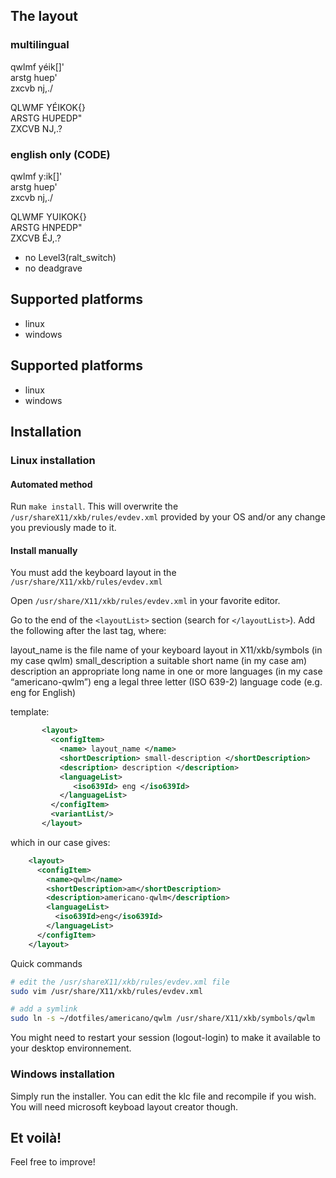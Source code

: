 ## The layout

### multilingual

qwlmf yéik[]' <br/>
arstg huep' <br/>
zxcvb nj,./ <br/>

QLWMF YÉIKOK{} <br/>
ARSTG HUPEDP" <br/>
ZXCVB NJ,.? <br/>

### english only (CODE)

qwlmf y:ik[]' <br/>
arstg huep' <br/>
zxcvb nj,./ <br/>

QLWMF YUIKOK{} <br/>
ARSTG HNPEDP" <br/>
ZXCVB ÉJ,.? <br/>

* no Level3(ralt_switch)
* no deadgrave

## Supported platforms
* linux
* windows

## Supported platforms
* linux
* windows

## Installation

### Linux installation

#### Automated method

Run `make install`. This will overwrite the `/usr/shareX11/xkb/rules/evdev.xml`
provided by your OS and/or any change you previously made to it.

#### Install manually

You must add the keyboard layout in the  `/usr/share/X11/xkb/rules/evdev.xml`

Open `/usr/share/X11/xkb/rules/evdev.xml` in your favorite editor.

Go to the end of the `<layoutList>` section (search for `</layoutList>`). Add the
following after the last </layout> tag, where:

layout_name is the file name of your keyboard layout in X11/xkb/symbols (in my case qwlm)
small_description a suitable short name (in my case am)
description an appropriate long name in one or more languages (in my case “americano-qwlm”)
eng a legal three letter (ISO 639-2) language code (e.g. eng for English)

template:
```xml
       <layout>
         <configItem>
           <name> layout_name </name>
           <shortDescription> small-description </shortDescription>
           <description> description </description>
           <languageList>
              <iso639Id> eng </iso639Id>
           </languageList>
         </configItem>
         <variantList/>
       </layout>
```

which in our case gives:

```xml
    <layout>
      <configItem>
        <name>qwlm</name>
        <shortDescription>am</shortDescription>
        <description>americano-qwlm</description>
        <languageList>
          <iso639Id>eng</iso639Id>
        </languageList>
      </configItem>
    </layout>
```

Quick commands

```bash
# edit the /usr/shareX11/xkb/rules/evdev.xml file
sudo vim /usr/share/X11/xkb/rules/evdev.xml

# add a symlink
sudo ln -s ~/dotfiles/americano/qwlm /usr/share/X11/xkb/symbols/qwlm
```

You might need to restart your session (logout-login) to make it available to your desktop environnement.

### Windows installation

Simply run the installer. You can edit the klc file and recompile if you wish. You will need microsoft keyboad layout creator though.

## Et voilà!

Feel free to improve!
